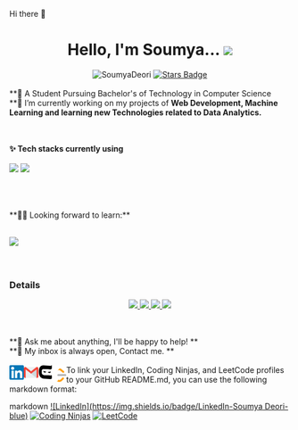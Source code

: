  Hi there 👋


<div align="center">
 <h1> Hello, I'm Soumya... <img src="https://media.giphy.com/media/hvRJCLFzcasrR4ia7z/giphy.gif" width="35px"></h1>
</div>
<div align="center">
 <img src=https://komarev.com/ghpvc/?username=SoumyaDeori alt=SoumyaDeori>
 <a href="https://github.com/SoumyaDeori/SoumyaDeori/stargazers"><img src="https://img.shields.io/github/stars/SoumyaDeori" alt="Stars Badge"/></a>
</div>
<br>
**💬 A Student Pursuing Bachelor's of Technology in Computer Science <br>
**🔭 I’m currently working on my projects of  <b>Web Development, Machine Learning and learning new Technologies related to Data Analytics. </b> <br>

<br>
<br>

**✨ Tech stacks currently using** <br>
<br>
<code><a href="https://cloud.google.com/" target="_blank"><img height="50" src="https://www.vectorlogo.zone/logos/google_cloud/google_cloud-ar21.svg"></a></code>
<code><a href="https://aws.amazon.com/" target="_blank"><img height="50" src="https://www.vectorlogo.zone/logos/amazon_aws/amazon_aws-ar21.svg"></a></code>

<br>
<br>
<br>
**🌱🌱 Looking forward to learn:** <br>
<br>

<code><a href="https://analytics.google.com/" target="_blank"><img height="50" src="https://www.vectorlogo.zone/logos/google_analytics/google_analytics-ar21.svg">
</a></code>
<br>
<br>
<h3>Details</h3>
<p align="center">
  <a href="https://github.com/SoumyaDeori">
    <img src="http://github-profile-summary-cards.vercel.app/api/cards/profile-details?username=SoumyaDeori&theme=transparent" />
  </a>
  <a href="https://github.com/SoumyaDeori">
    <img src="https://github-readme-streak-stats.herokuapp.com/?user=SoumyaDeori&card_width=338&theme=transparent" />
  </a>
  <a href="https://github.com/SoumyaDeori">
    <img src="https://github-readme-stats.vercel.app/api?username=SoumyaDeori&show_icons=true&theme=transparent" />
  </a>
 <a href="https://github.com/SoumyaDeori">
    <img src="https://github-readme-stats.vercel.app/api/top-langs/?username=SoumyaDeori&layout=compact&theme=transparent&langs_count=20" />
  </a>
 
 </p>
<br>
<br>
**💬 Ask me about anything, I'll be happy to help! ** <br>
**💬 My inbox is always open, Contact me. **
<br>
<br> 
  <a href="www.linkedin.com/in/soumya-deori-84a361242/" target="_blank">
   <img align="left" alt="Soumya | Linkedin" width="26px" src="https://github.com/SoumyaDeori/SoumyaDeori/blob/main/Linkedin.svg" />
  </a>
  <a href="mailto:soumyadeori03@gmail.com" target="_blank">
    <img align="left" alt="Soumya | Gmail" width="26px" src="https://github.com/SoumyaDeori/SoumyaDeori/blob/main/Gmail.svg" />
  </a>
   <a href="https://profile.codingninjas.com/6f27ce96-5047-46bb-a2b8-85a48831f724" target="_blank">
    <img align="left" alt="Soumya | CodingNinjas" width="25px" src="https://github.com/SoumyaDeori/SoumyaDeori/blob/main/coding-ninjas.svg" />
  </a>
   <a href="https://leetcode.com/SoumyaDeori/" target="_blank">
    <img align="left" alt="Soumya | leetcode" width="25px" src="https://github.com/SoumyaDeori/SoumyaDeori/blob/main/LeetCode.svg" />
  </a>
  To link your LinkedIn, Coding Ninjas, and LeetCode profiles to your GitHub README.md, you can use the following markdown format:

markdown
[![LinkedIn](https://img.shields.io/badge/LinkedIn-Soumya Deori-blue)](www.linkedin.com/in/soumya-deori-84a361242/)
[![Coding Ninjas](https://img.shields.io/badge/Coding%20Ninjas-Soumya_Deori-green)](https://profile.codingninjas.com/6f27ce96-5047-46bb-a2b8-85a48831f724)
[![LeetCode](https://img.shields.io/badge/LeetCode-SoumyaDeori-orange)](https://leetcode.com/SoumyaDeori/)


    
